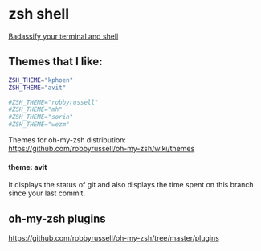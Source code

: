 # zsh shell
[Badassify your terminal and shell](http://jilles.me/badassify-your-terminal-and-shell/)

## Themes that I like:  
```bash
ZSH_THEME="kphoen"
ZSH_THEME="avit"

#ZSH_THEME="robbyrussell"
#ZSH_THEME="mh"
#ZSH_THEME="sorin"
#ZSH_THEME="wezm"

```
Themes for oh-my-zsh distribution:  
https://github.com/robbyrussell/oh-my-zsh/wiki/themes

#### theme:  avit
It displays the status of git and also displays the time spent on this branch since your last commit.

## oh-my-zsh plugins
https://github.com/robbyrussell/oh-my-zsh/tree/master/plugins
